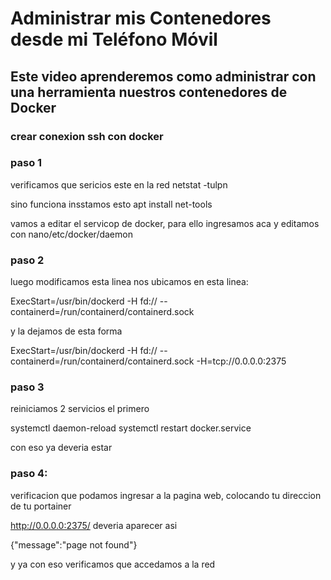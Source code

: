 # Administrar mis Contenedores desde mi Teléfono Móvil
## Este video aprenderemos como administrar con una herramienta nuestros contenedores de Docker



### crear conexion ssh con docker

### paso 1
verificamos que sericios este en la red
netstat -tulpn

sino funciona insstamos esto
apt install net-tools

vamos a editar el servicop de docker, para ello ingresamos aca y editamos con nano/etc/docker/daemon

### paso 2

luego modificamos esta linea
nos ubicamos en esta linea:

ExecStart=/usr/bin/dockerd -H fd:// --containerd=/run/containerd/containerd.sock

y la dejamos de esta forma

ExecStart=/usr/bin/dockerd -H fd:// --containerd=/run/containerd/containerd.sock -H=tcp://0.0.0.0:2375

### paso 3

reiniciamos 2 servicios el primero

systemctl daemon-reload
systemctl restart docker.service

con eso ya deveria estar

### paso 4:

verificacion que podamos ingresar a la pagina web, colocando tu direccion de tu portainer

http://0.0.0.0:2375/
deveria aparecer asi

{"message":"page not found"}

y ya con eso verificamos que accedamos a la red
